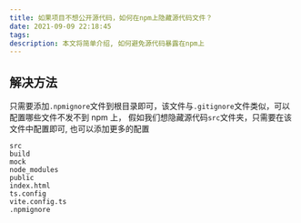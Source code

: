 ```yaml
---
title: 如果项目不想公开源代码，如何在npm上隐藏源代码文件？
date: 2021-09-09 22:18:45
tags:
description: 本文将简单介绍, 如何避免源代码暴露在npm上
---
```


## 解决方法

只需要添加`.npmignore`文件到根目录即可，该文件与`.gitignore`文件类似，可以配置哪些文件不发不到 npm 上，
假如我们想隐藏源代码`src`文件夹，只需要在该文件中配置即可, 也可以添加更多的配置

```text
src
build
mock
node_modules
public
index.html
ts.config
vite.config.ts
.npmignore
```
